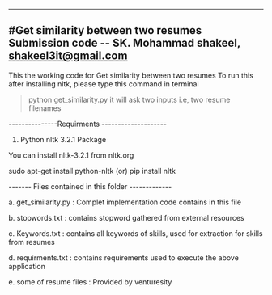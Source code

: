 -----------------------------------------------------------------
#Get similarity between two resumes 
Submission code
             -- SK. Mohammad shakeel, shakeel3it@gmail.com
-----------------------------------------------------------------

This the working code for Get similarity between two resumes
To run this after installing nltk, please type this command in terminal
>	python get_similarity.py
it will ask two inputs i.e, two resume filenames

---------------Requirments --------------------

1. Python nltk 3.2.1 Package

You can install nltk-3.2.1 from nltk.org

sudo apt-get install python-nltk	(or)	pip install nltk

------- Files contained in this folder -------------

a. get_similarity.py :
	Complet implementation code contains in this file

b. stopwords.txt :
	contains stopword gathered from external resources

c. Keywords.txt :
	contains all keywords of skills, used for extraction for skills from resumes

d. requirments.txt :
	contains requirements used to execute the above application

e. some of resume files :
	Provided by venturesity
